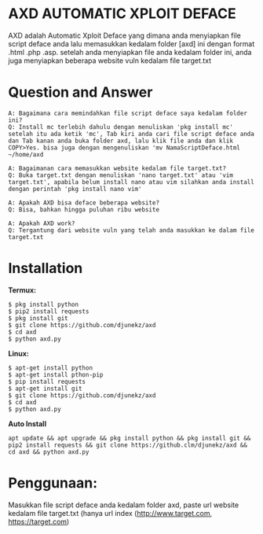 # AXD AUTOMATIC XPLOIT DEFACE

AXD adalah Automatic Xploit Deface yang dimana anda menyiapkan file script deface anda lalu memasukkan kedalam folder [axd] ini dengan format .html .php .asp.
setelah anda menyiapkan file anda kedalam folder ini, anda juga menyiapkan beberapa website vuln kedalam file target.txt

# Question and Answer
```
A: Bagaimana cara memindahkan file script deface saya kedalam folder ini?
Q: Install mc terlebih dahulu dengan menuliskan 'pkg install mc' setelah itu ada ketik 'mc', Tab kiri anda cari file script deface anda dan Tab kanan anda buka folder axd, lalu klik file anda dan klik COPY>Yes. bisa juga dengan mengenuliskan 'mv NamaScriptDeface.html ~/home/axd

A: Bagaimanan cara memasukkan website kedalam file target.txt?
Q: Buka target.txt dengan menuliskan 'nano target.txt' atau 'vim target.txt', apabila belum install nano atau vim silahkan anda install dengan perintah 'pkg install nano vim'

A: Apakah AXD bisa deface beberapa website?
Q: Bisa, bahkan hingga puluhan ribu website

A: Apakah AXD work?
Q: Tergantung dari website vuln yang telah anda masukkan ke dalam file target.txt
 ```

# Installation

**Termux:**
```
$ pkg install python
$ pip2 install requests
$ pkg install git
$ git clone https://github.com/djunekz/axd
$ cd axd
$ python axd.py
```
**Linux:**
```
$ apt-get install python
$ apt-get install pthon-pip
$ pip install requests
$ apt-get install git
$ git clone https://github.com/djunekz/axd
$ cd axd
$ python axd.py
```
**Auto Install**
```
apt update && apt upgrade && pkg install python && pkg install git && pip2 install requests && git clone https://github.clm/djunekz/axd && cd axd && python axd.py
```
# Penggunaan:
Masukkan file script deface anda kedalam folder axd, paste url website kedalam file target.txt (hanya url index (http://www.target.com, https://target.com)
